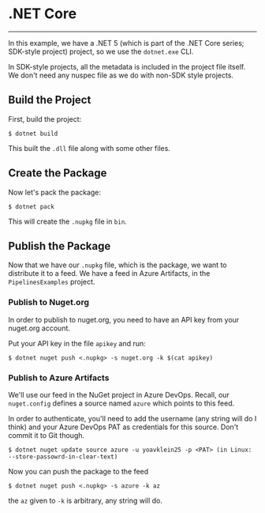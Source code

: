 # .NET Core
---

In this example, we have a .NET 5 (which is part of the .NET Core series; SDK-style project)
project, so we use the `dotnet.exe` CLI.

In SDK-style projects, all the metadata is included in the project file itself. We don't
need any nuspec file as we do with non-SDK style projects.

## Build the Project
First, build the project:
```
$ dotnet build
```

This built the `.dll` file along with some other files.

## Create the Package
Now let's pack the package:
```
$ dotnet pack
```

This will create the `.nupkg` file in `bin`.

## Publish the Package
Now that we have our `.nupkg` file, which is the package, we want to distribute it to a feed.
We have a feed in Azure Artifacts, in the `PipelinesExamples` project.

### Publish to Nuget.org
In order to publish to nuget.org, you need to have an API key from your nuget.org account.

Put your API key in the file `apikey` and run:
```
$ dotnet nuget push <.nupkg> -s nuget.org -k $(cat apikey)
```

### Publish to Azure Artifacts

We'll use our feed in the NuGet project in Azure DevOps.
Recall, our `nuget.config` defines a source named `azure` which points to this feed.

In order to authenticate, you'll need to add the username (any string will do I think)
and your Azure DevOps PAT as credentials for this source. Don't commit it to Git though.

```
$ dotnet nuget update source azure -u yoavklein25 -p <PAT> (in Linux: --store-passowrd-in-clear-text)
```

Now you can push the package to the feed
```
$ dotnet nuget push <.nupkg> -s azure -k az 
```

the `az` given to `-k` is arbitrary, any string will do.
